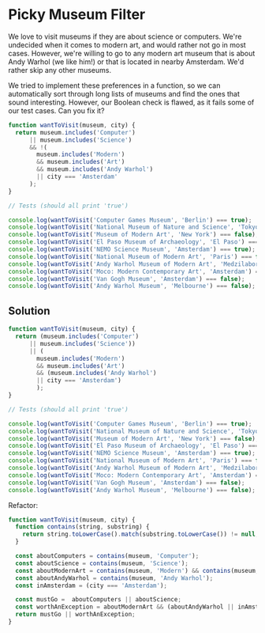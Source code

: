# Picky Museum Filter
We love to visit museums if they are about science or computers. We're undecided when it comes to modern art, and would rather not go in most cases. However, we're willing to go to any modern art museum that is about Andy Warhol (we like him!) or that is located in nearby Amsterdam. We'd rather skip any other museums.

We tried to implement these preferences in a function, so we can automatically sort through long lists of museums and find the ones that sound interesting. However, our Boolean check is flawed, as it fails some of our test cases. Can you fix it?

```js
function wantToVisit(museum, city) {
  return museum.includes('Computer')
      || museum.includes('Science')
      && !(
        museum.includes('Modern')
        && museum.includes('Art')
        && museum.includes('Andy Warhol')
        || city === 'Amsterdam'
      );
}

// Tests (should all print 'true')

console.log(wantToVisit('Computer Games Museum', 'Berlin') === true);
console.log(wantToVisit('National Museum of Nature and Science', 'Tokyo') === true);
console.log(wantToVisit('Museum of Modern Art', 'New York') === false);
console.log(wantToVisit('El Paso Museum of Archaeology', 'El Paso') === false);
console.log(wantToVisit('NEMO Science Museum', 'Amsterdam') === true);
console.log(wantToVisit('National Museum of Modern Art', 'Paris') === false);
console.log(wantToVisit('Andy Warhol Museum of Modern Art', 'Medzilaborce') === true);
console.log(wantToVisit('Moco: Modern Contemporary Art', 'Amsterdam') === true);
console.log(wantToVisit('Van Gogh Museum', 'Amsterdam') === false);
console.log(wantToVisit('Andy Warhol Museum', 'Melbourne') === false);
```


## Solution
```js
function wantToVisit(museum, city) {
  return (museum.includes('Computer')
      || museum.includes('Science'))
      || (
        museum.includes('Modern')
        && museum.includes('Art')
        && (museum.includes('Andy Warhol')
        || city === 'Amsterdam')
        );
}

// Tests (should all print 'true')

console.log(wantToVisit('Computer Games Museum', 'Berlin') === true);
console.log(wantToVisit('National Museum of Nature and Science', 'Tokyo') === true);
console.log(wantToVisit('Museum of Modern Art', 'New York') === false);
console.log(wantToVisit('El Paso Museum of Archaeology', 'El Paso') === false);
console.log(wantToVisit('NEMO Science Museum', 'Amsterdam') === true);
console.log(wantToVisit('National Museum of Modern Art', 'Paris') === false);
console.log(wantToVisit('Andy Warhol Museum of Modern Art', 'Medzilaborce') === true);
console.log(wantToVisit('Moco: Modern Contemporary Art', 'Amsterdam') === true);
console.log(wantToVisit('Van Gogh Museum', 'Amsterdam') === false);
console.log(wantToVisit('Andy Warhol Museum', 'Melbourne') === false);
```

Refactor:
```js
function wantToVisit(museum, city) {
  function contains(string, substring) {
    return string.toLowerCase().match(substring.toLowerCase()) != null;
  }

  const aboutComputers = contains(museum, 'Computer');
  const aboutScience = contains(museum, 'Science');
  const aboutModernArt = contains(museum, 'Modern') && contains(museum, 'Art');
  const aboutAndyWarhol = contains(museum, 'Andy Warhol');
  const inAmsterdam = (city === 'Amsterdam');

  const mustGo =  aboutComputers || aboutScience;
  const worthAnException = aboutModernArt && (aboutAndyWarhol || inAmsterdam);
  return mustGo || worthAnException;
}
```